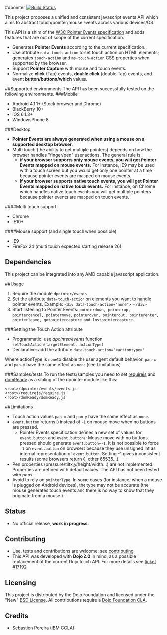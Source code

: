 #dpointer [![Build Status](https://travis-ci.org/ibm-js/dpointer.png?branch=master)](https://travis-ci.org/ibm-js/dpointer)

This project proposes a unified and consistent javascript events API which aims to abstract touch/pointer/mouse events across various devices/OS. 

This API is a shim of the [W3C Pointer Events specification][W3C_pointer] and adds features that are out of scope of the current specification.

- Generates **Pointer Events** according to the current specification..
- Use attribute `data-touch-action` to set touch action on HTML elements; generates `touch-action` and `ms-touch-action` CSS properties when supported by the browser.
- Support **Pointer Capture** with mouse and touch events.
- Normalize **click** (Tap) events, **double click** (double Tap) events, and event **button/buttons/which** values.

##Supported environments
The API has been successfully tested on the following environments.
###Mobile

- Android 4.1.1+ (Stock browser and Chrome)
- BlackBerry 10+
- iOS 6.1.3+
- WindowsPhone 8

###Desktop
- **Pointer Events are always generated when using a mouse on a supported desktop browser**. 
- Multi touch (the ability to get multiple pointers) depends on how the browser handles "finger/pen" user actions. The general rule is:
	- **If your browser supports only mouse events, you will get Pointer Events mapped on mouse events.** For instance, IE9 may be used with a touch screen but you would get only one pointer at a time because pointer events are mapped on mouse events. 
	- **If your browser supports native touch events, you will get Pointer Events mapped on native touch events.** For instance, on Chrome which handles native touch events you will get multiple pointers because pointer events are mapped on touch events.

####Multi touch support
- Chrome
- IE10+

####Mouse support (and single touch when possible)
- IE9
- FireFox 24 (multi touch expected starting release 26)

## Dependencies
This project can be integrated into any AMD capable javascript application. 

##Usage
1. Require the module `dpointer/events`
2. Set the attribute `data-touch-action` on elements you want to handle pointer events. Example: `<div data-touch-action="none"> </div>`
3. Start listening to Pointer Events: 
`pointerdown, pointerup, pointercancel, pointermove,`
`pointerover, pointerout, pointerenter, pointerleave, gotpointercapture and lostpointercapture`.

###Setting the Touch Action attribute
- Programmatic: use *dpointer/events* function `setTouchAction(targetElement, actionType)`
- Declarative: add the attribute `data-touch-action='<actiontype>'`

Where actionType is `none`to disable the user agent default behavior. `pan-x` and `pan-y` have the same effect as `none` (see Limitations)

###Samples/tests
To run the tests/samples you need to set [requirejs] and [domReady] as a sibling of the dpointer module like this:

	<root>/dpointer/events/events.js
	<root>/requirejs/require.js
	<root>/domReady/domReady.js

##Limitations
- Touch action values `pan-x` and `pan-y` have the same effect as `none`.
- `event.button` returns `0` instead of `-1` on mouse move when no buttons are pressed.
	- Pointer Events specification defines a new set of values for `event.button` and `event.buttons`: Mouse move with no buttons pressed should generate `event.button=-1`. It is not possible to force `-1` on `event.button` on browsers because they use unsigned int as internal representation of `event.button`. Setting -1 gives inconsistent results (some browsers return 0, other 65535...).
- Pen properties (pressure/tiltx,y/height/width...) are not implemented. Properties are defined with default values. The API has not been tested with pens.
- Avoid to rely on `pointerType`. In some cases (for instance, when a mouse is plugged on Android devices), the type may not be accurate (the mouse generates touch events and there is no way to know that they originate from a mouse.).


## Status
- No official release, **work in progress**.

## Contributing
- Use, tests and contributions are welcome: see [contributing]
- This API was developed with **Dojo 2.0** in mind, as a possible replacement of the current Dojo touch API. For more details see [ticket #17192][T_17192]

## Licensing
This project is distributed by the Dojo Foundation and licensed under the "New" [BSD License]. All contributions require a [Dojo Foundation CLA].

## Credits
* Sebastien Pereira (IBM CCLA)

[W3C_pointer]: http://www.w3.org/TR/pointerevents
[T_17192]: https://bugs.dojotoolkit.org/ticket/17192
[contributing]: CONTRIBUTING.md
[BSD License]: ./LICENSE
[Dojo Foundation CLA]: http://dojofoundation.org/about/claForm
[requirejs]: https://github.com/jrburke/requirejs
[domReady]: https://github.com/requirejs/domReady
